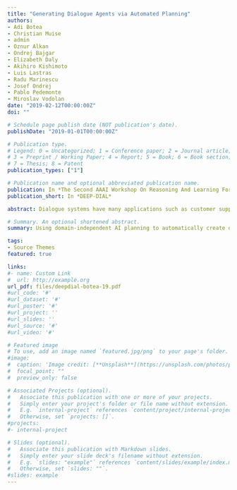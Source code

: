```yaml
---
title: "Generating Dialogue Agents via Automated Planning"
authors:
- Adi Botea
- Christian Muise
- admin
- Oznur Alkan
- Ondrej Bajgar
- Elizabeth Daly
- Akihiro Kishimoto
- Luis Lastras
- Radu Marinescu
- Josef Ondrej
- Pablo Pedemonte
- Miroslav Vodolan
date: "2019-02-12T00:00:00Z"
doi: ""

# Schedule page publish date (NOT publication's date).
publishDate: "2019-01-01T00:00:00Z"

# Publication type.
# Legend: 0 = Uncategorized; 1 = Conference paper; 2 = Journal article;
# 3 = Preprint / Working Paper; 4 = Report; 5 = Book; 6 = Book section;
# 7 = Thesis; 8 = Patent
publication_types: ["1"]

# Publication name and optional abbreviated publication name.
publication: In *The Second AAAI Workshop On Reasoning And Learning For Human-Machine Dialogues*
publication_short: In *DEEP-DIAL*

abstract: Dialogue systems have many applications such as customer support or question answering. Typically they have been limited to shallow single turn interactions. However more advanced applications such as career coaching or planning a trip require a much more complex multi-turn dialogue. Current limitations of conversational systems have made it difficult to support applications that require personalization, customization and context dependent interactions. We tackle this challenging problem by using domain-independent AI planning to automatically create dialogue plans, customized to guide a dialogue towards achieving a given goal. The input includes a library of atomic dialogue actions, an initial state of the dialogue, and a goal. Dialogue plans are plugged into a dialogue system capable to orchestrate their execution. Use cases demonstrate the viability of the approach. Our work on dialogue planning has been integrated into a product, and it is in the process of being deployed into another.

# Summary. An optional shortened abstract.
summary: Using domain-independent AI planning to automatically create dialogue plans, customized to guide a dialogue towards achieving a given goal

tags:
- Source Themes
featured: true

links:
#- name: Custom Link
#  url: http://example.org
url_pdf: files/deepdial-botea-19.pdf
#url_code: '#'
#url_dataset: '#'
#url_poster: '#'
#url_project: ''
#url_slides: ''
#url_source: '#'
#url_video: '#'

# Featured image
# To use, add an image named `featured.jpg/png` to your page's folder.
#image:
#  caption: 'Image credit: [**Unsplash**](https://unsplash.com/photos/pLCdAaMFLTE)'
#  focal_point: ""
#  preview_only: false

# Associated Projects (optional).
#   Associate this publication with one or more of your projects.
#   Simply enter your project's folder or file name without extension.
#   E.g. `internal-project` references `content/project/internal-project/index.md`.
#   Otherwise, set `projects: []`.
#projects:
#- internal-project

# Slides (optional).
#   Associate this publication with Markdown slides.
#   Simply enter your slide deck's filename without extension.
#   E.g. `slides: "example"` references `content/slides/example/index.md`.
#   Otherwise, set `slides: ""`.
#slides: example
---
```

